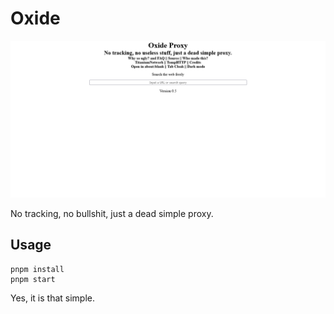 # Oxide

![Oxide](oxide.png)

No tracking, no bullshit, just a dead simple proxy.

## Usage

```shell
pnpm install
pnpm start
```

Yes, it is that simple.